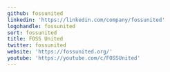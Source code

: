 ```yaml
---
github: fossunited
linkedin: 'https://linkedin.com/company/fossunited'
logohandle: fossunited
sort: fossunited
title: FOSS United
twitter: fossunited
website: 'https://fossunited.org/'
youtube: 'https://youtube.com/c/FOSSUnited'
---
```

